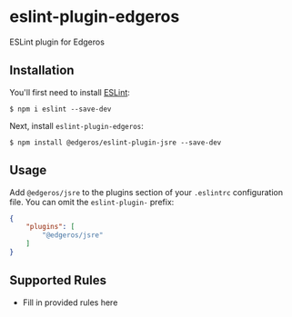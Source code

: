 # eslint-plugin-edgeros

 ESLint plugin for Edgeros

## Installation

You'll first need to install [ESLint](http://eslint.org):

```
$ npm i eslint --save-dev
```

Next, install `eslint-plugin-edgeros`:

```
$ npm install @edgeros/eslint-plugin-jsre --save-dev
```


## Usage

Add `@edgeros/jsre` to the plugins section of your `.eslintrc` configuration file. You can omit the `eslint-plugin-` prefix:

```json
{
    "plugins": [
        "@edgeros/jsre"
    ]
}
```

## Supported Rules

* Fill in provided rules here





